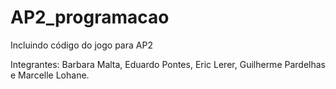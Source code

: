 # AP2_programacao
Incluindo código do jogo para AP2

Integrantes: Barbara Malta, Eduardo Pontes, Eric Lerer, Guilherme Pardelhas e Marcelle Lohane.
